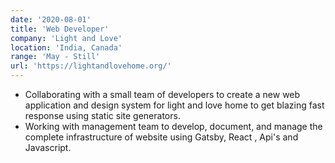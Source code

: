 ```yaml
---
date: '2020-08-01'
title: 'Web Developer'
company: 'Light and Love'
location: 'India, Canada'
range: 'May - Still'
url: 'https://lightandlovehome.org/'
---
```


- Collaborating with a small team of developers to create a new web application and design system for light and love home to get blazing fast response using static site generators.
- Working with management team to develop, document, and manage the complete infrastructure of website using Gatsby, React , Api's and Javascript.
